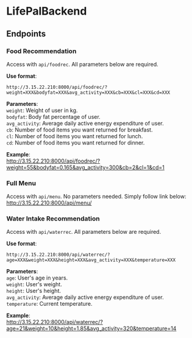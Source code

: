 # LifePalBackend

## Endpoints

### Food Recommendation

Access with `api/foodrec`. All parameters below are required.

__Use format__:  
```
http://3.15.22.210:8000/api/foodrec/?weight=XXX&bodyfat=XXX&avg_activity=XXX&cb=XXX&cl=XXX&cd=XXX
```

__Parameters__:  
`weight`: Weight of user in kg.  
`bodyfat`: Body fat percentage of user.  
`avg_activity`: Average daily active energy expenditure of user.  
`cb`: Number of food items you want returned for breakfast.  
`cl`: Number of food items you want returned for lunch.  
`cd`: Number of food items you want returned for dinner.

__Example__:  
<http://3.15.22.210:8000/api/foodrec/?weight=55&bodyfat=0.165&avg_activity=300&cb=2&cl=1&cd=1>

### Full Menu

Access with `api/menu`. No parameters needed. Simply follow link below:  
<http://3.15.22.210:8000/api/menu/>

### Water Intake Recommendation

Access with `api/waterrec`. All parameters below are required.

__Use format__:  
```
http://3.15.22.210:8000/api/waterrec/?age=XXX&weight=XXX&height=XXX&avg_activity=XXX&temperature=XXX
```

__Parameters__:  
`age`: User's age in years.  
`weight`: User's weight.  
`height`: User's height.  
`avg_activity`: Average daily active energy expenditure of user.  
`temperature`: Current temperature.

__Example__:  
<http://3.15.22.210:8000/api/waterrec/?age=21&weight=10&height=1.85&avg_activity=320&temperature=14>

